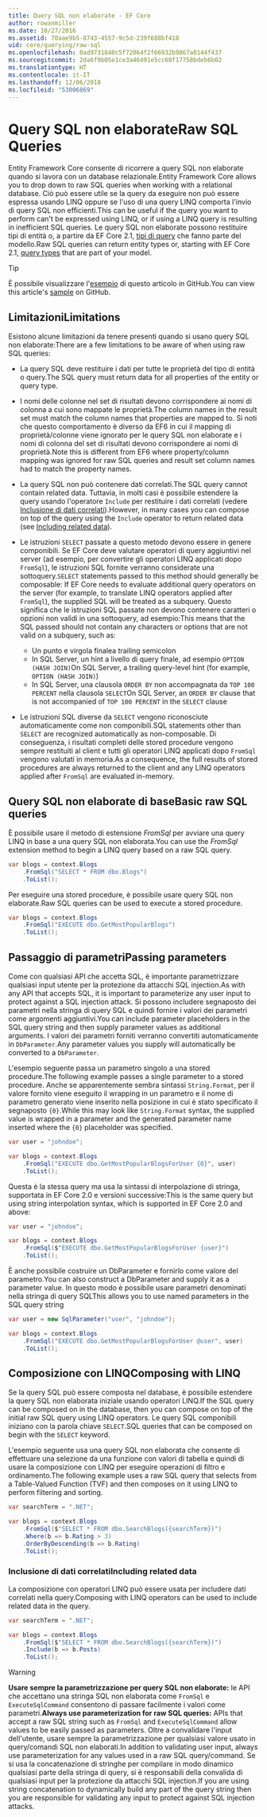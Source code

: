 ```yaml
---
title: Query SQL non elaborate - EF Core
author: rowanmiller
ms.date: 10/27/2016
ms.assetid: 70aae9b5-8743-4557-9c5d-239f688bf418
uid: core/querying/raw-sql
ms.openlocfilehash: 0ad9731840c5f72064f2f66932b9867a0144f437
ms.sourcegitcommit: 2da6f9b05e1ce3a46491e5cc68f17758bdeb6b02
ms.translationtype: HT
ms.contentlocale: it-IT
ms.lasthandoff: 12/06/2018
ms.locfileid: "53006869"
---
```

# <a name="raw-sql-queries"></a><span data-ttu-id="14cb6-102">Query SQL non elaborate</span><span class="sxs-lookup"><span data-stu-id="14cb6-102">Raw SQL Queries</span></span>

<span data-ttu-id="14cb6-103">Entity Framework Core consente di ricorrere a query SQL non elaborate quando si lavora con un database relazionale.</span><span class="sxs-lookup"><span data-stu-id="14cb6-103">Entity Framework Core allows you to drop down to raw SQL queries when working with a relational database.</span></span> <span data-ttu-id="14cb6-104">Ciò può essere utile se la query da eseguire non può essere espressa usando LINQ oppure se l'uso di una query LINQ comporta l'invio di query SQL non efficienti.</span><span class="sxs-lookup"><span data-stu-id="14cb6-104">This can be useful if the query you want to perform can't be expressed using LINQ, or if using a LINQ query is resulting in inefficient SQL queries.</span></span> <span data-ttu-id="14cb6-105">Le query SQL non elaborate possono restituire tipi di entità o, a partire da EF Core 2.1, [tipi di query](xref:core/modeling/query-types) che fanno parte del modello.</span><span class="sxs-lookup"><span data-stu-id="14cb6-105">Raw SQL queries can return entity types or, starting with EF Core 2.1, [query types](xref:core/modeling/query-types) that are part of your model.</span></span>

> [!TIP]  
> <span data-ttu-id="14cb6-106">È possibile visualizzare l'[esempio](https://github.com/aspnet/EntityFramework.Docs/tree/master/samples/core/Querying) di questo articolo in GitHub.</span><span class="sxs-lookup"><span data-stu-id="14cb6-106">You can view this article's [sample](https://github.com/aspnet/EntityFramework.Docs/tree/master/samples/core/Querying) on GitHub.</span></span>

## <a name="limitations"></a><span data-ttu-id="14cb6-107">Limitazioni</span><span class="sxs-lookup"><span data-stu-id="14cb6-107">Limitations</span></span>

<span data-ttu-id="14cb6-108">Esistono alcune limitazioni da tenere presenti quando si usano query SQL non elaborate:</span><span class="sxs-lookup"><span data-stu-id="14cb6-108">There are a few limitations to be aware of when using raw SQL queries:</span></span>

* <span data-ttu-id="14cb6-109">La query SQL deve restituire i dati per tutte le proprietà del tipo di entità o query.</span><span class="sxs-lookup"><span data-stu-id="14cb6-109">The SQL query must return data for all properties of the entity or query type.</span></span>

* <span data-ttu-id="14cb6-110">I nomi delle colonne nel set di risultati devono corrispondere ai nomi di colonna a cui sono mappate le proprietà.</span><span class="sxs-lookup"><span data-stu-id="14cb6-110">The column names in the result set must match the column names that properties are mapped to.</span></span> <span data-ttu-id="14cb6-111">Si noti che questo comportamento è diverso da EF6 in cui il mapping di proprietà/colonne viene ignorato per le query SQL non elaborate e i nomi di colonna del set di risultati devono corrispondere ai nomi di proprietà.</span><span class="sxs-lookup"><span data-stu-id="14cb6-111">Note this is different from EF6 where property/column mapping was ignored for raw SQL queries and result set column names had to match the property names.</span></span>

* <span data-ttu-id="14cb6-112">La query SQL non può contenere dati correlati.</span><span class="sxs-lookup"><span data-stu-id="14cb6-112">The SQL query cannot contain related data.</span></span> <span data-ttu-id="14cb6-113">Tuttavia, in molti casi è possibile estendere la query usando l'operatore `Include` per restituire i dati correlati (vedere [Inclusione di dati correlati](#including-related-data)).</span><span class="sxs-lookup"><span data-stu-id="14cb6-113">However, in many cases you can compose on top of the query using the `Include` operator to return related data (see [Including related data](#including-related-data)).</span></span>

* <span data-ttu-id="14cb6-114">Le istruzioni `SELECT` passate a questo metodo devono essere in genere componibili. Se EF Core deve valutare operatori di query aggiuntivi nel server (ad esempio, per convertire gli operatori LINQ applicati dopo `FromSql`), le istruzioni SQL fornite verranno considerate una sottoquery.</span><span class="sxs-lookup"><span data-stu-id="14cb6-114">`SELECT` statements passed to this method should generally be composable: If EF Core needs to evaluate additional query operators on the server (for example, to translate LINQ operators applied after `FromSql`), the supplied SQL will be treated as a subquery.</span></span> <span data-ttu-id="14cb6-115">Questo significa che le istruzioni SQL passate non devono contenere caratteri o opzioni non validi in una sottoquery, ad esempio:</span><span class="sxs-lookup"><span data-stu-id="14cb6-115">This means that the SQL passed should not contain any characters or options that are not valid on a subquery, such as:</span></span>
  * <span data-ttu-id="14cb6-116">Un punto e virgola finale</span><span class="sxs-lookup"><span data-stu-id="14cb6-116">a trailing semicolon</span></span>
  * <span data-ttu-id="14cb6-117">In SQL Server, un hint a livello di query finale, ad esempio `OPTION (HASH JOIN)`</span><span class="sxs-lookup"><span data-stu-id="14cb6-117">On SQL Server, a trailing query-level hint (for example, `OPTION (HASH JOIN)`)</span></span>
  * <span data-ttu-id="14cb6-118">In SQL Server, una clausola `ORDER BY` non accompagnata da `TOP 100 PERCENT` nella clausola `SELECT`</span><span class="sxs-lookup"><span data-stu-id="14cb6-118">On SQL Server, an `ORDER BY` clause that is not accompanied of `TOP 100 PERCENT` in the `SELECT` clause</span></span>

* <span data-ttu-id="14cb6-119">Le istruzioni SQL diverse da `SELECT` vengono riconosciute automaticamente come non componibili.</span><span class="sxs-lookup"><span data-stu-id="14cb6-119">SQL statements other than `SELECT` are recognized automatically as non-composable.</span></span> <span data-ttu-id="14cb6-120">Di conseguenza, i risultati completi delle stored procedure vengono sempre restituiti al client e tutti gli operatori LINQ applicati dopo `FromSql` vengono valutati in memoria.</span><span class="sxs-lookup"><span data-stu-id="14cb6-120">As a consequence, the full results of stored procedures are always returned to the client and any LINQ operators applied after `FromSql` are evaluated in-memory.</span></span>

## <a name="basic-raw-sql-queries"></a><span data-ttu-id="14cb6-121">Query SQL non elaborate di base</span><span class="sxs-lookup"><span data-stu-id="14cb6-121">Basic raw SQL queries</span></span>

<span data-ttu-id="14cb6-122">È possibile usare il metodo di estensione *FromSql* per avviare una query LINQ in base a una query SQL non elaborata.</span><span class="sxs-lookup"><span data-stu-id="14cb6-122">You can use the *FromSql* extension method to begin a LINQ query based on a raw SQL query.</span></span>

<!-- [!code-csharp[Main](samples/core/Querying/Querying/RawSQL/Sample.cs)] -->
``` csharp
var blogs = context.Blogs
    .FromSql("SELECT * FROM dbo.Blogs")
    .ToList();
```

<span data-ttu-id="14cb6-123">Per eseguire una stored procedure, è possibile usare query SQL non elaborate.</span><span class="sxs-lookup"><span data-stu-id="14cb6-123">Raw SQL queries can be used to execute a stored procedure.</span></span>

<!-- [!code-csharp[Main](samples/core/Querying/Querying/RawSQL/Sample.cs)] -->
``` csharp
var blogs = context.Blogs
    .FromSql("EXECUTE dbo.GetMostPopularBlogs")
    .ToList();
```

## <a name="passing-parameters"></a><span data-ttu-id="14cb6-124">Passaggio di parametri</span><span class="sxs-lookup"><span data-stu-id="14cb6-124">Passing parameters</span></span>

<span data-ttu-id="14cb6-125">Come con qualsiasi API che accetta SQL, è importante parametrizzare qualsiasi input utente per la protezione da attacchi SQL injection.</span><span class="sxs-lookup"><span data-stu-id="14cb6-125">As with any API that accepts SQL, it is important to parameterize any user input to protect against a SQL injection attack.</span></span> <span data-ttu-id="14cb6-126">Si possono includere segnaposto dei parametri nella stringa di query SQL e quindi fornire i valori dei parametri come argomenti aggiuntivi.</span><span class="sxs-lookup"><span data-stu-id="14cb6-126">You can include parameter placeholders in the SQL query string and then supply parameter values as additional arguments.</span></span> <span data-ttu-id="14cb6-127">I valori dei parametri forniti verranno convertiti automaticamente in `DbParameter`.</span><span class="sxs-lookup"><span data-stu-id="14cb6-127">Any parameter values you supply will automatically be converted to a `DbParameter`.</span></span>

<span data-ttu-id="14cb6-128">L'esempio seguente passa un parametro singolo a una stored procedure.</span><span class="sxs-lookup"><span data-stu-id="14cb6-128">The following example passes a single parameter to a stored procedure.</span></span> <span data-ttu-id="14cb6-129">Anche se apparentemente sembra sintassi `String.Format`, per il valore fornito viene eseguito il wrapping in un parametro e il nome di parametro generato viene inserito nella posizione in cui è stato specificato il segnaposto `{0}`.</span><span class="sxs-lookup"><span data-stu-id="14cb6-129">While this may look like `String.Format` syntax, the supplied value is wrapped in a parameter and the generated parameter name inserted where the `{0}` placeholder was specified.</span></span>

<!-- [!code-csharp[Main](samples/core/Querying/Querying/RawSQL/Sample.cs)] -->
``` csharp
var user = "johndoe";

var blogs = context.Blogs
    .FromSql("EXECUTE dbo.GetMostPopularBlogsForUser {0}", user)
    .ToList();
```

<span data-ttu-id="14cb6-130">Questa è la stessa query ma usa la sintassi di interpolazione di stringa, supportata in EF Core 2.0 e versioni successive:</span><span class="sxs-lookup"><span data-stu-id="14cb6-130">This is the same query but using string interpolation syntax, which is supported in EF Core 2.0 and above:</span></span>

<!-- [!code-csharp[Main](samples/core/Querying/Querying/RawSQL/Sample.cs)] -->
``` csharp
var user = "johndoe";

var blogs = context.Blogs
    .FromSql($"EXECUTE dbo.GetMostPopularBlogsForUser {user}")
    .ToList();
```

<span data-ttu-id="14cb6-131">È anche possibile costruire un DbParameter e fornirlo come valore del parametro.</span><span class="sxs-lookup"><span data-stu-id="14cb6-131">You can also construct a DbParameter and supply it as a parameter value.</span></span> <span data-ttu-id="14cb6-132">In questo modo è possibile usare parametri denominati nella stringa di query SQL</span><span class="sxs-lookup"><span data-stu-id="14cb6-132">This allows you to use named parameters in the SQL query string</span></span>

<!-- [!code-csharp[Main](samples/core/Querying/Querying/RawSQL/Sample.cs)] -->
``` csharp
var user = new SqlParameter("user", "johndoe");

var blogs = context.Blogs
    .FromSql("EXECUTE dbo.GetMostPopularBlogsForUser @user", user)
    .ToList();
```

## <a name="composing-with-linq"></a><span data-ttu-id="14cb6-133">Composizione con LINQ</span><span class="sxs-lookup"><span data-stu-id="14cb6-133">Composing with LINQ</span></span>

<span data-ttu-id="14cb6-134">Se la query SQL può essere composta nel database, è possibile estendere la query SQL non elaborata iniziale usando operatori LINQ.</span><span class="sxs-lookup"><span data-stu-id="14cb6-134">If the SQL query can be composed on in the database, then you can compose on top of the initial raw SQL query using LINQ operators.</span></span> <span data-ttu-id="14cb6-135">Le query SQL componibili iniziano con la parola chiave `SELECT`.</span><span class="sxs-lookup"><span data-stu-id="14cb6-135">SQL queries that can be composed on begin with the `SELECT` keyword.</span></span>

<span data-ttu-id="14cb6-136">L'esempio seguente usa una query SQL non elaborata che consente di effettuare una selezione da una funzione con valori di tabella e quindi di usare la composizione con LINQ per eseguire operazioni di filtro e ordinamento.</span><span class="sxs-lookup"><span data-stu-id="14cb6-136">The following example uses a raw SQL query that selects from a Table-Valued Function (TVF) and then composes on it using LINQ to perform filtering and sorting.</span></span>

<!-- [!code-csharp[Main](samples/core/Querying/Querying/RawSQL/Sample.cs)] -->
``` csharp
var searchTerm = ".NET";

var blogs = context.Blogs
    .FromSql($"SELECT * FROM dbo.SearchBlogs({searchTerm})")
    .Where(b => b.Rating > 3)
    .OrderByDescending(b => b.Rating)
    .ToList();
```

### <a name="including-related-data"></a><span data-ttu-id="14cb6-137">Inclusione di dati correlati</span><span class="sxs-lookup"><span data-stu-id="14cb6-137">Including related data</span></span>

<span data-ttu-id="14cb6-138">La composizione con operatori LINQ può essere usata per includere dati correlati nella query.</span><span class="sxs-lookup"><span data-stu-id="14cb6-138">Composing with LINQ operators can be used to include related data in the query.</span></span>

<!-- [!code-csharp[Main](samples/core/Querying/Querying/RawSQL/Sample.cs)] -->
``` csharp
var searchTerm = ".NET";

var blogs = context.Blogs
    .FromSql($"SELECT * FROM dbo.SearchBlogs({searchTerm})")
    .Include(b => b.Posts)
    .ToList();
```

> [!WARNING]  
> <span data-ttu-id="14cb6-139">**Usare sempre la parametrizzazione per query SQL non elaborate:** le API che accettano una stringa SQL non elaborata come `FromSql` e `ExecuteSqlCommand` consentono di passare facilmente i valori come parametri.</span><span class="sxs-lookup"><span data-stu-id="14cb6-139">**Always use parameterization for raw SQL queries:** APIs that accept a raw SQL string such as `FromSql` and `ExecuteSqlCommand` allow values to be easily passed as parameters.</span></span> <span data-ttu-id="14cb6-140">Oltre a convalidare l'input dell'utente, usare sempre la parametrizzazione per qualsiasi valore usato in query/comandi SQL non elaborati.</span><span class="sxs-lookup"><span data-stu-id="14cb6-140">In addition to validating user input, always use parameterization for any values used in a raw SQL query/command.</span></span> <span data-ttu-id="14cb6-141">Se si usa la concatenazione di stringhe per compilare in modo dinamico qualsiasi parte della stringa di query, si è responsabili della convalida di qualsiasi input per la protezione da attacchi SQL injection.</span><span class="sxs-lookup"><span data-stu-id="14cb6-141">If you are using string concatenation to dynamically build any part of the query string then you are responsible for validating any input to protect against SQL injection attacks.</span></span>
